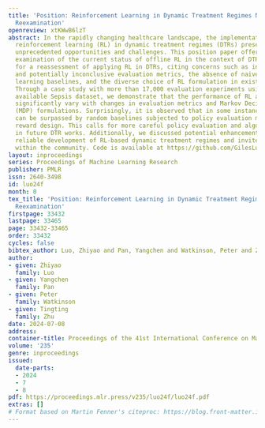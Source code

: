 ```yaml
---
title: 'Position: Reinforcement Learning in Dynamic Treatment Regimes Needs Critical
  Reexamination'
openreview: xtKWwB6lzT
abstract: In the rapidly changing healthcare landscape, the implementation of offline
  reinforcement learning (RL) in dynamic treatment regimes (DTRs) presents a mix of
  unprecedented opportunities and challenges. This position paper offers a critical
  examination of the current status of offline RL in the context of DTRs. We argue
  for a reassessment of applying RL in DTRs, citing concerns such as inconsistent
  and potentially inconclusive evaluation metrics, the absence of naive and supervised
  learning baselines, and the diverse choice of RL formulation in existing research.
  Through a case study with more than 17,000 evaluation experiments using a publicly
  available Sepsis dataset, we demonstrate that the performance of RL algorithms can
  significantly vary with changes in evaluation metrics and Markov Decision Process
  (MDP) formulations. Surprisingly, it is observed that in some instances, RL algorithms
  can be surpassed by random baselines subjected to policy evaluation methods and
  reward design. This calls for more careful policy evaluation and algorithm development
  in future DTR works. Additionally, we discussed potential enhancements toward more
  reliable development of RL-based dynamic treatment regimes and invited further discussion
  within the community. Code is available at https://github.com/GilesLuo/ReassessDTR.
layout: inproceedings
series: Proceedings of Machine Learning Research
publisher: PMLR
issn: 2640-3498
id: luo24f
month: 0
tex_title: 'Position: Reinforcement Learning in Dynamic Treatment Regimes Needs Critical
  Reexamination'
firstpage: 33432
lastpage: 33465
page: 33432-33465
order: 33432
cycles: false
bibtex_author: Luo, Zhiyao and Pan, Yangchen and Watkinson, Peter and Zhu, Tingting
author:
- given: Zhiyao
  family: Luo
- given: Yangchen
  family: Pan
- given: Peter
  family: Watkinson
- given: Tingting
  family: Zhu
date: 2024-07-08
address:
container-title: Proceedings of the 41st International Conference on Machine Learning
volume: '235'
genre: inproceedings
issued:
  date-parts:
  - 2024
  - 7
  - 8
pdf: https://proceedings.mlr.press/v235/luo24f/luo24f.pdf
extras: []
# Format based on Martin Fenner's citeproc: https://blog.front-matter.io/posts/citeproc-yaml-for-bibliographies/
---
```

